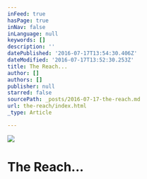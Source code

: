 ```yaml
---
inFeed: true
hasPage: true
inNav: false
inLanguage: null
keywords: []
description: ''
datePublished: '2016-07-17T13:54:30.406Z'
dateModified: '2016-07-17T13:52:30.253Z'
title: The Reach...
author: []
authors: []
publisher: null
starred: false
sourcePath: _posts/2016-07-17-the-reach.md
url: the-reach/index.html
_type: Article

---
```

![](https://the-grid-user-content.s3-us-west-2.amazonaws.com/309c293d-d800-4283-806b-79c1260043f6.jpg)

# The Reach...